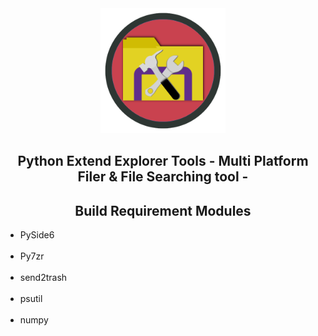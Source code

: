 <div align="center">
	<a href="https://github.com/CrossDarkrix/PythonExtendExplorerTools">
	<img width="200px" height="200px" alt="pyExtendTools" src="https://raw.githubusercontent.com/CrossDarkrix/PythonExtendExplorerTools/main/PyExtendToolsIcon.png"></a>
</div>

<h2 align="center">Python Extend Explorer Tools - Multi Platform Filer & File Searching tool -</h2>

<h2 align="center">Build Requirement Modules</h2>

<div>
	<ul>
		<li>PySide6</li><br>
		<li>Py7zr<br></li><br>
		<li>send2trash</li><br>
		<li>psutil</li><br>
		<li>numpy</li><br>
	</ul>
</div>
